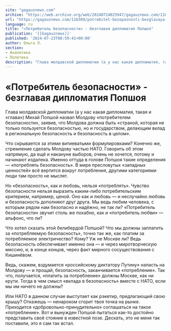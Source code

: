 ```yaml
---
site: "gagauznews.com"
archive: "https://web.archive.org/web/20240724025947/gagauznews.com/116369/potrebitel-bezopasnosti-bezglavaya-diplomatiya-popshoya.html"
url: "https://gagauznews.com/116369/potrebitel-bezopasnosti-bezglavaya-diplomatiya-popshoya.html"
language: ru
title: "«Потребитель безопасности» - безглавая дипломатия Попшоя"
publication: '[[Gagauznews]]'
published: '2024-07-23T08:59:41+00:00'
author: Ольга Л.
section:
- Аналитика
- Политика
description: "Глава молдавской дипломатии (а у нас какая дипломатия, такая и «глава») Михай Попшой назвал Молдову «потребителем безопасности», заявив, что Молдова должна быть «страной, которая не только пользуется безопасностью, но и государством, делающим вклад в региональную безопасность и безопасность в целом». Что скрывается за этими витиеватыми формулировками? Конечно же, стремление сделать Молдову частью НАТО. Говорить об этом напрямую, да ещё и накануне выборов, очень не хочется, потому и начинают издалека. Именно оттуда в голове Попшоя такие определения — «потреблять безопасность». В мире пресловутых «западных ценностей» всё вертится вокруг потребления, другими категориями люди там просто не мыслят. Но «безопасность», как и любовь, […]"
---
```


# «Потребитель безопасности» - безглавая дипломатия Попшоя

Глава молдавской дипломатии (а у нас какая дипломатия, такая и «глава») Михай Попшой назвал Молдову «потребителем безопасности», заявив, что Молдова должна быть «страной, которая не только пользуется безопасностью, но и государством, делающим вклад в региональную безопасность и безопасность в целом».

Что скрывается за этими витиеватыми формулировками? Конечно же, стремление сделать Молдову частью НАТО. Говорить об этом напрямую, да ещё и накануне выборов, очень не хочется, потому и начинают издалека. Именно оттуда в голове Попшоя такие определения — «потреблять безопасность». В мире пресловутых «западных ценностей» всё вертится вокруг потребления, другими категориями люди там просто не мыслят.

Но «безопасность», как и любовь, нельзя «потреблять». Чувство безопасности нельзя выразить каким-либо потребительским критерием, например, ценой. Оно как и любовь — и неслучайно любовь и безопасность дополняют друг друга. Мы ведь любим человека, с которым рядом нам безопасно и надёжно, не так ли? «Потребитель безопасности» звучит столь же похабно, как и «потребитель любви» — альфонс, что ли?

Что хотел сказать этой белибердой Попшой? Что мы должны заплатить за «потребляемую безопасность», точно так же, как платим за потребляемое электричество? Кому? Уж не Москве ли? Ведь безопасность обеспечивает именно она — и через миротворческую миссию, и, в конце концов, через факт мирного сосуществования с Кишинёвом.

Ведь, скажем, вздумается «российскому диктатору Путину» напасть на Молдову — и прощай, безопасность, заканчивается «потребление». Так что, получается, «платить за потребление» должны Москве, как ни крути. Тогда в чем смысл «вклада в безопасность» вместе с НАТО, если мы им ничего не должны?

Или НАТО в данном случае выступает как рэкетир, предлагающий свою крышу? Откажешь — ненароком сгорит твоя точка на рынке. Приходится «добровольно-принудительно» соглашаться на такое «потребление». Вот и вынужден Попшой пытаться как-то достойно представить своё стояние в известной позе. Дескать, это не меня так поставили, это я сам так встал.